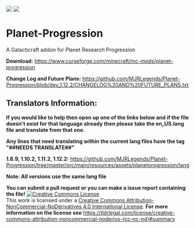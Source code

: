 [![](http://cf.way2muchnoise.eu/full_planet-progression_downloads.svg)](https://www.curseforge.com/minecraft/mc-mods/planet-progression) [![](http://cf.way2muchnoise.eu/versions/Minecraft_planet-progression_all.svg)](https://www.curseforge.com/minecraft/mc-mods/planet-progression)

# Planet-Progression
A Galacticraft addon for Planet Research Progression

**Download:** https://www.curseforge.com/minecraft/mc-mods/planet-progression

**Change Log and Future Plans:** https://github.com/MJRLegends/Planet-Progression/blob/dev_1.12.2/CHANGELOG%20AND%20FUTURE_PLANS.txt

## Translators Information:

**If you would like to help then open up one of the links below and if the file doesn't exist for that language already then please take the en_US.lang file and translate from that one.**

**Any lines that need translating within the current lang files have the tag "##NEEDS TRANSLATE##"**

**1.8.9, 1.10.2, 1.11.2, 1.12.2:**
https://github.com/MJRLegends/Planet-Progression/tree/master/src/main/resources/assets/planetprogression/lang

**Note: All versions use the same lang file**

**You can submit a pull request or you can make a issue report containing the file!**
<a rel="license" href="http://creativecommons.org/licenses/by-nc-nd/4.0/"><img alt="Creative Commons License" style="border-width:0" src="https://i.creativecommons.org/l/by-nc-nd/4.0/88x31.png" /></a><br />This work is licensed under a <a rel="license" href="http://creativecommons.org/licenses/by-nc-nd/4.0/">Creative Commons Attribution-NonCommercial-NoDerivatives 4.0 International License</a>. **For more information on the license see** https://tldrlegal.com/license/creative-commons-attribution-noncommercial-noderivs-(cc-nc-nd)#summary
